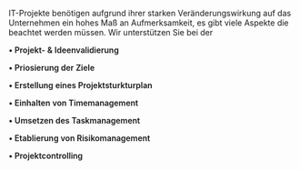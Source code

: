 <!-- 
# IT-Projekt - gemeinsam erfolgreich -->

<!-- IT-Projekte benötigen aufgrund ihrer starken Veränderungswirkung auf
das Unternehmen ein hohes Maß an Aufmerksamkeit, es gibt viele Aspekte
die beachtet werden müssen. 

Die Faktoren sind aber oftmals sehr IT-Spezifisch und können nur von
IT-Experten bewertet werden. Gerade in kleineren Unternehmen gibt es
aber keine komplette IT-Abteilung mit unzähligen Experten. Da aber
auch Sie als kleines Unternehmen auf eine funktionierenden IT
angewiesen sind möchten wir Ihnen zur Hand gehen und Sie bei der
Umsetzung von Internen IT-Projekten unterstützen.


Erfolgreich durchs IT-Projekt

Wir können Sie beratend bei der Einführung neuer Software, Erstellung
eines Projektplans, Definieren von Projektzielen und noch vielem mehr
beratend unterstützen. -->


IT-Projekte benötigen aufgrund ihrer starken Veränderungswirkung auf
das Unternehmen ein hohes Maß an Aufmerksamkeit, es gibt viele Aspekte
die beachtet werden müssen. Wir unterstützen Sie bei der

<div >
<p style="font-weight: 600">&#8226 Projekt- & Ideenvalidierung <br/></p>
<p style="font-weight: 600">&#8226 Priosierung der Ziele <br/></p>
<p style="font-weight: 600">&#8226 Erstellung eines Projektsturkturplan <br/></p>
<p style="font-weight: 600">&#8226 Einhalten von Timemanagement <br/></p>
<p style="font-weight: 600">&#8226 Umsetzen des Taskmanagement <br/></p>
<p style="font-weight: 600">&#8226 Etablierung von Risikomanagement <br/></p>
<p style="font-weight: 600">&#8226 Projektcontrolling <br/></p>
</div>
